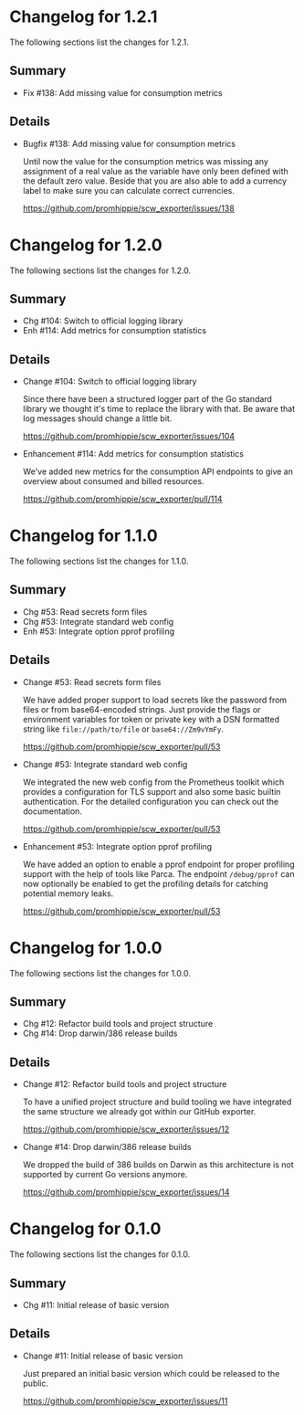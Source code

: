 # Changelog for 1.2.1

The following sections list the changes for 1.2.1.

## Summary

 * Fix #138: Add missing value for consumption metrics

## Details

 * Bugfix #138: Add missing value for consumption metrics

   Until now the value for the consumption metrics was missing any assignment of a
   real value as the variable have only been defined with the default zero value.
   Beside that you are also able to add a currency label to make sure you can
   calculate correct currencies.

   https://github.com/promhippie/scw_exporter/issues/138


# Changelog for 1.2.0

The following sections list the changes for 1.2.0.

## Summary

 * Chg #104: Switch to official logging library
 * Enh #114: Add metrics for consumption statistics

## Details

 * Change #104: Switch to official logging library

   Since there have been a structured logger part of the Go standard library we
   thought it's time to replace the library with that. Be aware that log messages
   should change a little bit.

   https://github.com/promhippie/scw_exporter/issues/104

 * Enhancement #114: Add metrics for consumption statistics

   We've added new metrics for the consumption API endpoints to give an overview
   about consumed and billed resources.

   https://github.com/promhippie/scw_exporter/pull/114


# Changelog for 1.1.0

The following sections list the changes for 1.1.0.

## Summary

 * Chg #53: Read secrets form files
 * Chg #53: Integrate standard web config
 * Enh #53: Integrate option pprof profiling

## Details

 * Change #53: Read secrets form files

   We have added proper support to load secrets like the password from files or
   from base64-encoded strings. Just provide the flags or environment variables for
   token or private key with a DSN formatted string like `file://path/to/file` or
   `base64://Zm9vYmFy`.

   https://github.com/promhippie/scw_exporter/pull/53

 * Change #53: Integrate standard web config

   We integrated the new web config from the Prometheus toolkit which provides a
   configuration for TLS support and also some basic builtin authentication. For
   the detailed configuration you can check out the documentation.

   https://github.com/promhippie/scw_exporter/pull/53

 * Enhancement #53: Integrate option pprof profiling

   We have added an option to enable a pprof endpoint for proper profiling support
   with the help of tools like Parca. The endpoint `/debug/pprof` can now
   optionally be enabled to get the profiling details for catching potential memory
   leaks.

   https://github.com/promhippie/scw_exporter/pull/53


# Changelog for 1.0.0

The following sections list the changes for 1.0.0.

## Summary

 * Chg #12: Refactor build tools and project structure
 * Chg #14: Drop darwin/386 release builds

## Details

 * Change #12: Refactor build tools and project structure

   To have a unified project structure and build tooling we have integrated the
   same structure we already got within our GitHub exporter.

   https://github.com/promhippie/scw_exporter/issues/12

 * Change #14: Drop darwin/386 release builds

   We dropped the build of 386 builds on Darwin as this architecture is not
   supported by current Go versions anymore.

   https://github.com/promhippie/scw_exporter/issues/14


# Changelog for 0.1.0

The following sections list the changes for 0.1.0.

## Summary

 * Chg #11: Initial release of basic version

## Details

 * Change #11: Initial release of basic version

   Just prepared an initial basic version which could be released to the public.

   https://github.com/promhippie/scw_exporter/issues/11


